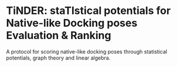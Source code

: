 # TiNDER: staTIstical potentials for Native-like Docking poses Evaluation & Ranking
A protocol for scoring native-like docking poses through statistical potentials, graph theory and linear algebra.
